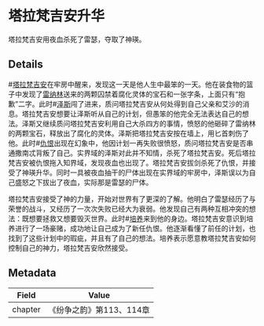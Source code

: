 # 塔拉梵吉安升华
塔拉梵吉安用夜血杀死了雷瑟，夺取了神瑛。

## Details
#[塔拉梵吉安](characters/taravangian)在牢房中醒来，发现这一天是他人生中最笨的一天。他在装食物的篮子中发现了[雷纳林](characters/renarin)送来的两颗囚禁着腐化灵体的宝石和一张字条，上面只有“抱歉”二字。此时#[泽斯](characters/szeth)闯了进来，质问塔拉梵吉安从何处得到自己父亲和艾沙的消息。塔拉梵吉安想要让泽斯听从自己的计划，但愚笨的他完全无法表达自己的想法。泽斯又继续质问塔拉梵吉安利用自己大杀四方的事情，愤怒的他砸碎了雷纳林的两颗宝石，释放出了腐化的灵体。泽斯把塔拉梵吉安按在墙上，用匕首刺伤了他。此时#[仇恨](characters/odium)出现在幻象中，他因计划一再失败很愤怒，质问塔拉梵吉安是否串通撒南忒背叛了自己。实界域的泽斯对此并不知情，杀死了塔拉梵吉安。死后塔拉梵吉安被仇恨拖入知界域，发现夜血也出现了。塔拉梵吉安拔剑杀死了仇恨，并接受了神瑛升华。同时一具被夜血抽干的尸体出现在实界域的牢房中，泽斯误以为自己盛怒之下拔出了夜血，实际那是雷瑟的尸体。

塔拉梵吉安接受了神的力量，开始对世界有了更深的了解。他明白了雷瑟经历了与荣誉的战斗，又经历了一次次失败已经大为衰弱。他发现自己有两种互相冲突的想法：既想要拯救又想要毁灭世界。此时#[培养](characters/cultivation)来到他的身边。塔拉梵吉安意识到培养进行了一场豪赌，成功地让自己成为了新任仇恨。他逐渐看懂了前任的计划，也找到了这些计划中的瑕疵，并且有了自己的想法。培养表示愿意教塔拉梵吉安如何控制自己的神力，塔拉梵吉安欣然接受。

## Metadata
| Field | Value |
| ----- | ----- |
| chapter | 《纷争之韵》第113、114章 |
